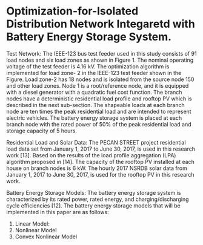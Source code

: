 # Optimization-for-Isolated Distribution Network Integaretd with Battery Energy Storage System.

Test Network:
The IEEE-123 bus test feeder used in this study consists of 91 load nodes and six load zones as shown in Figure 1. The nominal operating voltage of the test feeder is 4.16 kV. The optimization algorithm is implemented for load zone- 2 in the IEEE-123 test feeder shown in the Figure. Load zone-2 has 18 nodes and is isolated from the source node 150 and other load zones. Node 1 is a root/reference node, and it is equipped with a diesel generator with a quadratic fuel cost function. The branch nodes have a deterministic residential load profile and rooftop PV which is described in the next sub-section. The shapeable loads at each branch node are ten times the peak residential load and are intended to represent electric vehicles. The battery energy storage system is placed at each branch node with the rated power of 50% of the peak residential load and storage capacity of 5 hours.

Residential Load and Solar Data: 
The PECAN STREET project residential load data set from January 1, 2017 to June 30, 2017, is used in this research work [13]. Based on the results of the load profile aggregation (LPA) algorithm proposed in [14]. The capacity of the rooftop PV installed at each house on branch nodes is 6 kW. The hourly 2017 NSRDB solar data from January 1, 2017 to June 30, 2017, is used for the rooftop PV in this research work.

Battery Energy Storage Models:
The battery energy storage system is characterized by its rated power, rated energy, and charging/discharging cycle efficiencies [12]. The battery energy storage models that will be implemented in this paper are as follows:
1) Linear Model:
2) Nonlinear Model
3) Convex Nonlinear Model
